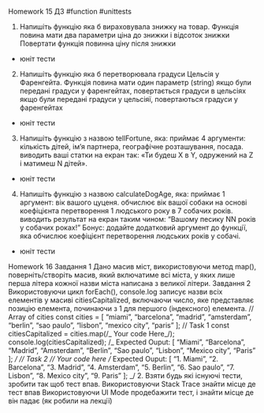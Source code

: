 Homework 15
ДЗ #function #unittests

1. Напишіть функцію яка б вираховувала знижку на товар. Функція повина мати два параметри ціна до знижки і відсоток знижки
   Повертати функція повинна ціну після знижки

- юніт тести

2. Напишіть функцію яка б перетворювала градуси Цельсія у Фаренгейта.
   Функція повина мати один параметр (string)
   якщо були передані градуси у фаренгейтах, повертається градуси в цельсіях
   якщо були передані градуси у цельсіяї, повертаються градуси у фаренгейтах

- юніт тести

3. Напишіть функцію з назвою tellFortune, яка:
   приймає 4 аргументи: кількість дітей, ім’я партнера, географічне розташування, посада.
   виводить ваші статки на екран так: «Ти будеш X в Y, одружений на Z і матимеш N дітей».

- юніт тести

4. Напишіть функцію з назвою сalculateDogAge, яка:
   приймає 1 аргумент: вік вашого цуценя.
   обчислює вік вашої собаки на основі коефіцієнта перетворення 1 людського року в 7 собачих років.
   виводить результат на екран таким чином: “Вашому песику NN років у собачих роках!”
   Бонус: додайте додатковий аргумент до функції, яка обчислює коефіцієнт перетворення людських років у собачі.

- юніт тести

Homework 16
Завдання 1
Дано масив міст, використовуючи метод map(), поверніть/створіть масив, який включатиме всі міста, у яких лише перша літера кожної назви міста написана з великої літери.
Завдання 2
Використовуючи цикл forEach(), console.log записує назви всіх елементів у масиві citiesCapitalized, включаючи число, яке представляє позицію елемента, починаючи з 1 для першого (індексного) елемента.
// Array of cities
const cities = [
“miami”,
“barcelona”,
“madrid”,
“amsterdam”,
“berlin”,
“sao paulo”,
“lisbon”,
“mexico city”,
“paris”
];
// Task 1
const citiesCapitalized = cities.map(/_ Your code Here_/);
console.log(citiesCapitalized);
/_ Expected Ouput:
[
“Miami”,
“Barcelona”,
“Madrid”,
“Amsterdam”,
“Berlin”,
“Sao paulo”,
“Lisbon”,
“Mexico city”,
“Paris”
];
_/
// Task 2
// Your code here
/_ Expected Ouput:
[
“1. Miami”,
“2. Barcelona”,
“3. Madrid”,
“4. Amsterdam”,
“5. Berlin”,
“6. Sao paulo”,
“7. Lisbon”,
“8. Mexico city”,
“9. Paris”
];
_/ 2. Взяти будь які існуючі тести, зробити так щоб тест впав.
Використовуючи Stack Trace знайти місце де тест впав
Використовуючи UI Mode продебажити тест, і знайти місце де він падає (як робили на лекції)
